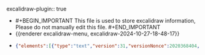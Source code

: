 excalidraw-plugin:: true

- #+BEGIN_IMPORTANT
  This file is used to store excalidraw information, Please do not manually edit this file.
  #+END_IMPORTANT
- {{renderer excalidraw-menu, excalidraw-2024-10-27-18-48-17}}
- ```json
  {"elements":[{"type":"text","version":31,"versionNonce":2020368404,"isDeleted":false,"id":"oYu3EfBcV2v5zopahKB2p","fillStyle":"solid","strokeWidth":2,"strokeStyle":"solid","roughness":1,"opacity":100,"angle":0,"x":887,"y":106,"strokeColor":"#1e1e1e","backgroundColor":"transparent","width":89.68435668945312,"height":35,"seed":1328847252,"groupIds":[],"frameId":null,"roundness":null,"boundElements":[],"updated":1730036158950,"link":null,"locked":false,"fontSize":28,"fontFamily":1,"text":"Ansible","textAlign":"left","verticalAlign":"top","containerId":null,"originalText":"Ansible","lineHeight":1.25,"baseline":25},{"type":"text","version":29,"versionNonce":1306100140,"isDeleted":false,"id":"-O8YZX0PVkl_a2ZbMKVT_","fillStyle":"solid","strokeWidth":2,"strokeStyle":"solid","roughness":1,"opacity":100,"angle":0,"x":761,"y":181,"strokeColor":"#1e1e1e","backgroundColor":"transparent","width":117.55987548828125,"height":25,"seed":1130037804,"groupIds":[],"frameId":null,"roundness":null,"boundElements":[],"updated":1730036153974,"link":null,"locked":false,"fontSize":20,"fontFamily":1,"text":"Ansible Core","textAlign":"left","verticalAlign":"top","containerId":null,"originalText":"Ansible Core","lineHeight":1.25,"baseline":18},{"type":"text","version":25,"versionNonce":152333356,"isDeleted":false,"id":"nbNRVi9-sdAJvQUC4ID8a","fillStyle":"solid","strokeWidth":2,"strokeStyle":"solid","roughness":1,"opacity":100,"angle":0,"x":974,"y":175,"strokeColor":"#1e1e1e","backgroundColor":"transparent","width":102.41989135742188,"height":25,"seed":1816133548,"groupIds":[],"frameId":null,"roundness":null,"boundElements":[],"updated":1730036153974,"link":null,"locked":false,"fontSize":20,"fontFamily":1,"text":"Collections","textAlign":"left","verticalAlign":"top","containerId":null,"originalText":"Collections","lineHeight":1.25,"baseline":18},{"type":"text","version":58,"versionNonce":579733164,"isDeleted":false,"id":"Gv2e4ud08HXN1QrXYmh1P","fillStyle":"solid","strokeWidth":2,"strokeStyle":"solid","roughness":1,"opacity":100,"angle":0,"x":989,"y":214,"strokeColor":"#1e1e1e","backgroundColor":"transparent","width":71.39993286132812,"height":150,"seed":1146261396,"groupIds":[],"frameId":null,"roundness":null,"boundElements":[],"updated":1730036153974,"link":null,"locked":false,"fontSize":20,"fontFamily":1,"text":"aws\nazure\ngoogle\nwindows\ncisco\njuniper","textAlign":"left","verticalAlign":"top","containerId":null,"originalText":"aws\nazure\ngoogle\nwindows\ncisco\njuniper","lineHeight":1.25,"baseline":143},{"type":"text","version":49,"versionNonce":1055936812,"isDeleted":false,"id":"0jMbwgARx3Yw3WIUmrqEq","fillStyle":"solid","strokeWidth":2,"strokeStyle":"solid","roughness":1,"opacity":100,"angle":0,"x":1103,"y":215,"strokeColor":"#1e1e1e","backgroundColor":"transparent","width":76.5198974609375,"height":75,"seed":882531092,"groupIds":[],"frameId":null,"roundness":null,"boundElements":[],"updated":1730036153974,"link":null,"locked":false,"fontSize":20,"fontFamily":1,"text":"modules\nroles\nlibraries","textAlign":"left","verticalAlign":"top","containerId":null,"originalText":"modules\nroles\nlibraries","lineHeight":1.25,"baseline":68},{"id":"LUKILRYsoy_rejtCjMU0x","type":"text","x":702,"y":513,"width":64.0599365234375,"height":25,"angle":0,"strokeColor":"#1e1e1e","backgroundColor":"transparent","fillStyle":"solid","strokeWidth":2,"strokeStyle":"solid","roughness":1,"opacity":100,"groupIds":[],"frameId":null,"roundness":null,"seed":811309740,"version":8,"versionNonce":612570260,"isDeleted":false,"boundElements":null,"updated":1730036597551,"link":null,"locked":false,"text":"Ansible","fontSize":20,"fontFamily":1,"textAlign":"left","verticalAlign":"top","baseline":18,"containerId":null,"originalText":"Ansible","lineHeight":1.25},{"id":"H--UVEE8u46hzVvxH74Uo","type":"text","x":894,"y":589,"width":126.01985168457031,"height":25,"angle":0,"strokeColor":"#1e1e1e","backgroundColor":"transparent","fillStyle":"solid","strokeWidth":2,"strokeStyle":"solid","roughness":1,"opacity":100,"groupIds":[],"frameId":null,"roundness":null,"seed":546368788,"version":23,"versionNonce":1079031444,"isDeleted":false,"boundElements":[{"id":"eUenMsvwWRCBy7sY1FQ3L","type":"arrow"}],"updated":1730036638327,"link":null,"locked":false,"text":"playbook.yaml","fontSize":20,"fontFamily":1,"textAlign":"left","verticalAlign":"top","baseline":18,"containerId":null,"originalText":"playbook.yaml","lineHeight":1.25},{"id":"Fs1epJ42Fyym640NytfvW","type":"text","x":659,"y":544,"width":152.39981079101562,"height":25,"angle":0,"strokeColor":"#1e1e1e","backgroundColor":"transparent","fillStyle":"solid","strokeWidth":2,"strokeStyle":"solid","roughness":1,"opacity":100,"groupIds":[],"frameId":null,"roundness":null,"seed":278435988,"version":35,"versionNonce":980913044,"isDeleted":false,"boundElements":[{"id":"eUenMsvwWRCBy7sY1FQ3L","type":"arrow"}],"updated":1730036638326,"link":null,"locked":false,"text":"ansible-playbook","fontSize":20,"fontFamily":1,"textAlign":"left","verticalAlign":"top","baseline":18,"containerId":null,"originalText":"ansible-playbook","lineHeight":1.25},{"id":"eUenMsvwWRCBy7sY1FQ3L","type":"arrow","x":815,"y":555,"width":68,"height":38,"angle":0,"strokeColor":"#1e1e1e","backgroundColor":"transparent","fillStyle":"solid","strokeWidth":1,"strokeStyle":"dashed","roughness":1,"opacity":100,"groupIds":[],"frameId":null,"roundness":{"type":2},"seed":2060434988,"version":10,"versionNonce":2082152852,"isDeleted":false,"boundElements":null,"updated":1730036640654,"link":null,"locked":false,"points":[[0,0],[68,38]],"lastCommittedPoint":null,"startBinding":{"elementId":"Fs1epJ42Fyym640NytfvW","focus":-0.8368236339510763,"gap":3.600189208984375},"endBinding":{"elementId":"H--UVEE8u46hzVvxH74Uo","focus":-0.6886921762360391,"gap":11},"startArrowhead":null,"endArrowhead":"arrow"},{"id":"5Qnvrznu_C1YMPoaAO_Qq","type":"text","x":922,"y":623,"width":73.5399169921875,"height":50,"angle":0,"strokeColor":"#1e1e1e","backgroundColor":"transparent","fillStyle":"solid","strokeWidth":1,"strokeStyle":"dashed","roughness":1,"opacity":100,"groupIds":[],"frameId":null,"roundness":null,"seed":1468593836,"version":25,"versionNonce":54241556,"isDeleted":false,"boundElements":null,"updated":1730036661599,"link":null,"locked":false,"text":"modules\nroles","fontSize":20,"fontFamily":1,"textAlign":"left","verticalAlign":"top","baseline":43,"containerId":null,"originalText":"modules\nroles","lineHeight":1.25},{"id":"OwgLoSM7yyocJuFyb5ahX","type":"text","x":1081,"y":591,"width":120.33987426757812,"height":25,"angle":0,"strokeColor":"#e03131","backgroundColor":"transparent","fillStyle":"solid","strokeWidth":1,"strokeStyle":"dashed","roughness":1,"opacity":100,"groupIds":[],"frameId":null,"roundness":null,"seed":1621279148,"version":20,"versionNonce":180074668,"isDeleted":false,"boundElements":null,"updated":1730036724864,"link":null,"locked":false,"text":"dependencies","fontSize":20,"fontFamily":1,"textAlign":"left","verticalAlign":"top","baseline":18,"containerId":null,"originalText":"dependencies","lineHeight":1.25},{"id":"0P5kFapk32snLcM9IIp6w","type":"text","x":1119,"y":662,"width":25.219970703125,"height":25,"angle":0,"strokeColor":"#1e1e1e","backgroundColor":"transparent","fillStyle":"solid","strokeWidth":1,"strokeStyle":"dashed","roughness":1,"opacity":100,"groupIds":[],"frameId":null,"roundness":null,"seed":216171284,"version":20,"versionNonce":683484844,"isDeleted":false,"boundElements":[{"id":"0b_yprns995fpLRzUsSu2","type":"arrow"},{"id":"tZQA_a7MfxM02nA0PlhnK","type":"arrow"}],"updated":1730036863641,"link":null,"locked":false,"text":"lib1","fontSize":20,"fontFamily":1,"textAlign":"left","verticalAlign":"top","baseline":18,"containerId":null,"originalText":"lib1","lineHeight":1.25},{"id":"RV0xzHhV1-tYRZvgq8VCT","type":"text","x":925,"y":705,"width":68.09992980957031,"height":25,"angle":0,"strokeColor":"#1e1e1e","backgroundColor":"transparent","fillStyle":"solid","strokeWidth":1,"strokeStyle":"dashed","roughness":1,"opacity":100,"groupIds":[],"frameId":null,"roundness":null,"seed":296907948,"version":24,"versionNonce":364498580,"isDeleted":false,"boundElements":[{"id":"0b_yprns995fpLRzUsSu2","type":"arrow"}],"updated":1730036772272,"link":null,"locked":false,"text":"module1","fontSize":20,"fontFamily":1,"textAlign":"left","verticalAlign":"top","baseline":18,"containerId":null,"originalText":"module1","lineHeight":1.25},{"id":"0b_yprns995fpLRzUsSu2","type":"arrow","x":1001,"y":715.5072570787086,"width":109,"height":32.98871658005112,"angle":0,"strokeColor":"#1e1e1e","backgroundColor":"transparent","fillStyle":"solid","strokeWidth":1,"strokeStyle":"dashed","roughness":1,"opacity":100,"groupIds":[],"frameId":null,"roundness":{"type":2},"seed":639305108,"version":39,"versionNonce":740178324,"isDeleted":false,"boundElements":null,"updated":1730036772275,"link":null,"locked":false,"points":[[0,0],[109,-32.98871658005112]],"lastCommittedPoint":null,"startBinding":{"elementId":"RV0xzHhV1-tYRZvgq8VCT","focus":0.4711366510465275,"gap":7.9000701904296875},"endBinding":{"elementId":"0P5kFapk32snLcM9IIp6w","focus":-0.09060241159812717,"gap":9},"startArrowhead":null,"endArrowhead":"arrow"},{"id":"bgG_2ZvOTeRTEzeWECcC-","type":"text","x":928,"y":796,"width":78.99992370605469,"height":25,"angle":0,"strokeColor":"#1e1e1e","backgroundColor":"transparent","fillStyle":"solid","strokeWidth":1,"strokeStyle":"dashed","roughness":1,"opacity":100,"groupIds":[],"frameId":null,"roundness":null,"seed":1398944276,"version":18,"versionNonce":2096643092,"isDeleted":false,"boundElements":[{"id":"Eg_xOXiN2GLahr9TJYSab","type":"arrow"}],"updated":1730036852948,"link":null,"locked":false,"text":"module1.1","fontSize":20,"fontFamily":1,"textAlign":"left","verticalAlign":"top","baseline":18,"containerId":null,"originalText":"module1.1","lineHeight":1.25},{"id":"0cVW8CQWIidB9ATr-2GJI","type":"text","x":1132,"y":716,"width":36.119964599609375,"height":25,"angle":0,"strokeColor":"#1e1e1e","backgroundColor":"transparent","fillStyle":"solid","strokeWidth":1,"strokeStyle":"dashed","roughness":1,"opacity":100,"groupIds":[],"frameId":null,"roundness":null,"seed":819316524,"version":8,"versionNonce":744303020,"isDeleted":false,"boundElements":[{"id":"Eg_xOXiN2GLahr9TJYSab","type":"arrow"}],"updated":1730036835098,"link":null,"locked":false,"text":"lib1.1","fontSize":20,"fontFamily":1,"textAlign":"left","verticalAlign":"top","baseline":18,"containerId":null,"originalText":"lib1.1","lineHeight":1.25},{"id":"Eg_xOXiN2GLahr9TJYSab","type":"arrow","x":1014,"y":806.4819950074391,"width":110,"height":68.0792271988712,"angle":0,"strokeColor":"#1e1e1e","backgroundColor":"transparent","fillStyle":"solid","strokeWidth":1,"strokeStyle":"dashed","roughness":1,"opacity":100,"groupIds":[],"frameId":null,"roundness":{"type":2},"seed":2073345428,"version":22,"versionNonce":901728020,"isDeleted":false,"boundElements":null,"updated":1730036852949,"link":null,"locked":false,"points":[[0,0],[110,-68.0792271988712]],"lastCommittedPoint":null,"startBinding":{"elementId":"bgG_2ZvOTeRTEzeWECcC-","focus":0.7236710098563275,"gap":7.0000762939453125},"endBinding":{"elementId":"0cVW8CQWIidB9ATr-2GJI","focus":0.2629435448428006,"gap":8},"startArrowhead":null,"endArrowhead":"arrow"},{"id":"bc58VxlES69zaLDsi30e5","type":"text","x":926,"y":750,"width":76.919921875,"height":25,"angle":0,"strokeColor":"#1e1e1e","backgroundColor":"transparent","fillStyle":"solid","strokeWidth":1,"strokeStyle":"dashed","roughness":1,"opacity":100,"groupIds":[],"frameId":null,"roundness":null,"seed":1246814740,"version":16,"versionNonce":793813420,"isDeleted":false,"boundElements":[{"id":"tZQA_a7MfxM02nA0PlhnK","type":"arrow"}],"updated":1730036863640,"link":null,"locked":false,"text":"module2","fontSize":20,"fontFamily":1,"textAlign":"left","verticalAlign":"top","baseline":18,"containerId":null,"originalText":"module2","lineHeight":1.25},{"id":"tZQA_a7MfxM02nA0PlhnK","type":"arrow","x":1010,"y":759,"width":107,"height":72,"angle":0,"strokeColor":"#1e1e1e","backgroundColor":"transparent","fillStyle":"solid","strokeWidth":1,"strokeStyle":"dashed","roughness":1,"opacity":100,"groupIds":[],"frameId":null,"roundness":{"type":2},"seed":1996307988,"version":7,"versionNonce":1856474156,"isDeleted":false,"boundElements":null,"updated":1730036863641,"link":null,"locked":false,"points":[[0,0],[107,-72]],"lastCommittedPoint":null,"startBinding":{"elementId":"bc58VxlES69zaLDsi30e5","focus":0.7072445957077659,"gap":7.080078125},"endBinding":{"elementId":"0P5kFapk32snLcM9IIp6w","focus":-0.12718386263003365,"gap":2},"startArrowhead":null,"endArrowhead":"arrow"},{"id":"sB2zRo9M59o54JY07f47r","type":"text","x":1077,"y":556,"width":270.5596923828125,"height":25,"angle":0,"strokeColor":"#1e1e1e","backgroundColor":"transparent","fillStyle":"solid","strokeWidth":1,"strokeStyle":"dashed","roughness":1,"opacity":100,"groupIds":[],"frameId":null,"roundness":null,"seed":1401058580,"version":48,"versionNonce":87550124,"isDeleted":false,"boundElements":null,"updated":1730036920450,"link":null,"locked":false,"text":"Python Virtual Environments","fontSize":20,"fontFamily":1,"textAlign":"left","verticalAlign":"top","baseline":18,"containerId":null,"originalText":"Python Virtual Environments","lineHeight":1.25},{"id":"GGwXEFMKjgtav3yn5sucL","type":"text","x":1398,"y":422,"width":132.9398651123047,"height":25,"angle":0,"strokeColor":"#1e1e1e","backgroundColor":"transparent","fillStyle":"solid","strokeWidth":1,"strokeStyle":"dashed","roughness":1,"opacity":100,"groupIds":[],"frameId":null,"roundness":null,"seed":10080404,"version":14,"versionNonce":137108268,"isDeleted":false,"boundElements":null,"updated":1730037037921,"link":null,"locked":false,"text":"Ansible Tower","fontSize":20,"fontFamily":1,"textAlign":"left","verticalAlign":"top","baseline":18,"containerId":null,"originalText":"Ansible Tower","lineHeight":1.25},{"id":"S6aEC6QJ8_qEQznLtPf8a","type":"text","x":1366,"y":478,"width":214.07977294921875,"height":25,"angle":0,"strokeColor":"#1e1e1e","backgroundColor":"transparent","fillStyle":"solid","strokeWidth":1,"strokeStyle":"dashed","roughness":1,"opacity":100,"groupIds":[],"frameId":null,"roundness":null,"seed":1627871916,"version":36,"versionNonce":1983479596,"isDeleted":false,"boundElements":null,"updated":1730037335273,"link":null,"locked":false,"text":"Execution Environment","fontSize":20,"fontFamily":1,"textAlign":"left","verticalAlign":"top","baseline":18,"containerId":null,"originalText":"Execution Environment","lineHeight":1.25},{"id":"Ikt1Sr55vOJ2--GCvXjLi","type":"text","x":1421,"y":508,"width":99.21989440917969,"height":25,"angle":0,"strokeColor":"#1e1e1e","backgroundColor":"transparent","fillStyle":"solid","strokeWidth":1,"strokeStyle":"dashed","roughness":1,"opacity":100,"groupIds":[],"frameId":null,"roundness":null,"seed":1474248364,"version":22,"versionNonce":1054400556,"isDeleted":false,"boundElements":null,"updated":1730037353696,"link":null,"locked":false,"text":"containers","fontSize":20,"fontFamily":1,"textAlign":"left","verticalAlign":"top","baseline":18,"containerId":null,"originalText":"containers","lineHeight":1.25}],"files":{},"appState":{"gridSize":null,"viewBackgroundColor":"#ffffff","zoom":{"value":1},"offsetTop":20,"offsetLeft":0,"scrollX":0,"scrollY":0,"viewModeEnabled":false,"zenModeEnabled":false}}
  ```